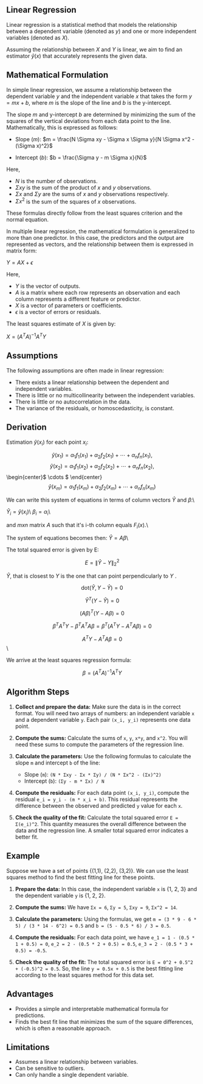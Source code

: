 ## Linear Regression

Linear regression is a statistical method that models the relationship between a dependent variable (denoted as $y$) and one or more independent variables (denoted as $X$). 

Assuming the relationship between $X$ and $Y$ is linear, we aim to find an estimator $\hat{y}(x)$ that accurately represents the given data.

## Mathematical Formulation

In simple linear regression, we assume a relationship between the dependent variable $y$ and the independent variable $x$ that takes the form $y = mx + b$, where $m$ is the slope of the line and $b$ is the y-intercept.

The slope $m$ and y-intercept $b$ are determined by minimizing the sum of the squares of the vertical deviations from each data point to the line. Mathematically, this is expressed as follows:

- Slope ($m$): $m = \frac{N \Sigma xy - \Sigma x \Sigma y}{N \Sigma x^2 - (\Sigma x)^2}$

- Intercept ($b$): $b = \frac{\Sigma y - m \Sigma x}{N}$

Here, 
- $N$ is the number of observations.
- $\Sigma xy$ is the sum of the product of $x$ and $y$ observations.
- $\Sigma x$ and $\Sigma y$ are the sums of $x$ and $y$ observations respectively.
- $\Sigma x^2$ is the sum of the squares of $x$ observations.

These formulas directly follow from the least squares criterion and the normal equation.

In multiple linear regression, the mathematical formulation is generalized to more than one predictor. In this case, the predictors and the output are represented as vectors, and the relationship between them is expressed in matrix form:

$Y = AX + \epsilon$

Here, 
- $Y$ is the vector of outputs.
- $A$ is a matrix where each row represents an observation and each column represents a different feature or predictor. 
- $X$ is a vector of parameters or coefficients. 
- $\epsilon$ is a vector of errors or residuals.

The least squares estimate of $X$ is given by:

$X = (A^T A)^{-1} A^T Y$

## Assumptions

The following assumptions are often made in linear regression:

- There exists a linear relationship between the dependent and independent variables.
- There is little or no multicollinearity between the independent variables.
- There is little or no autocorrelation in the data.
- The variance of the residuals, or homoscedasticity, is constant.

## Derivation

Estimation $\hat{y}(x_i)$ for each point $x_i$:

$$\hat{y}(x_1) = {\alpha}_1 f_1(x_1) + {\alpha}_2 f_2(x_1) + \cdots + {\alpha}_n f_n(x_1),$$
$$\hat{y}(x_2) = {\alpha}_1 f_1(x_2) + {\alpha}_2 f_2(x_2) + \cdots + {\alpha}_n f_n(x_2),$$
\begin{center}$ \cdots $ \end{center}
$$\hat{y}(x_m) = {\alpha}_1 f_1(x_m) + {\alpha}_2 f_2(x_m) + \cdots + {\alpha}_n f_n(x_m)$$

We can write this system of equations in terms of column vectors $\hat{Y}$ and $\beta$:\\

$\hat{Y}_i = \hat{y}(x_i)$\\
$\beta_i = {\alpha}_i$\\

and $m x n$ matrix $A$ such that it's i-th column equals $F_i(x)$.\\

The system of equations becomes then: $\hat{Y} = A{\beta}$\\

The total squared error is given by E:

$$E = \|{\hat{Y} - Y}\|_{2}^2$$

$\hat{Y}$, that is closest to $Y$ is the one that can point perpendicularly to $Y$ .

$${\text{dot}}(\hat{Y}, Y - \hat{Y}) = 0$$

$$\hat{Y}^T (Y - \hat{Y}) = 0$$

$$(A{\beta})^T(Y - A{\beta}) = 0$$

$${\beta}^T A^T Y - {\beta}^T A^T A {\beta} = {\beta}^T(A^T Y - A^T A {\beta}) = 0$$

$$A^T Y - A^T A {\beta} = 0$$\\

We arrive at the least squares regression formula:

$${\beta} = (A^T A)^{-1} A^T Y$$

## Algorithm Steps

1. **Collect and prepare the data:** Make sure the data is in the correct format. You will need two arrays of numbers: an independent variable `x` and a dependent variable `y`. Each pair `(x_i, y_i)` represents one data point.

2. **Compute the sums:** Calculate the sums of `x`, `y`, `x*y`, and `x^2`. You will need these sums to compute the parameters of the regression line.

3. **Calculate the parameters:** Use the following formulas to calculate the slope `m` and intercept `b` of the line:

    - Slope (`m`): `(N * Σxy - Σx * Σy) / (N * Σx^2 - (Σx)^2)`
    - Intercept (`b`): `(Σy - m * Σx) / N`

4. **Compute the residuals:** For each data point `(x_i, y_i)`, compute the residual `e_i = y_i - (m * x_i + b)`. This residual represents the difference between the observed and predicted `y` value for each `x`.

5. **Check the quality of the fit:** Calculate the total squared error `E = Σ(e_i)^2`. This quantity measures the overall difference between the data and the regression line. A smaller total squared error indicates a better fit.

## Example

Suppose we have a set of points {(1,1), (2,2), (3,2)}. We can use the least squares method to find the best fitting line for these points.

1. **Prepare the data:** In this case, the independent variable `x` is {1, 2, 3} and the dependent variable `y` is {1, 2, 2}.

2. **Compute the sums:** We have `Σx = 6`, `Σy = 5`, `Σxy = 9`, `Σx^2 = 14`.

3. **Calculate the parameters:** Using the formulas, we get `m = (3 * 9 - 6 * 5) / (3 * 14 - 6^2) = 0.5` and `b = (5 - 0.5 * 6) / 3 = 0.5`.

4. **Compute the residuals:** For each data point, we have `e_1 = 1 - (0.5 * 1 + 0.5) = 0`, `e_2 = 2 - (0.5 * 2 + 0.5) = 0.5`, `e_3 = 2 - (0.5 * 3 + 0.5) = -0.5`.

5. **Check the quality of the fit:** The total squared error is `E = 0^2 + 0.5^2 + (-0.5)^2 = 0.5`. So, the line `y = 0.5x + 0.5` is the best fitting line according to the least squares method for this data set.

## Advantages

- Provides a simple and interpretable mathematical formula for predictions.
- Finds the best fit line that minimizes the sum of the square differences, which is often a reasonable approach.

## Limitations

- Assumes a linear relationship between variables.
- Can be sensitive to outliers.
- Can only handle a single dependent variable.
